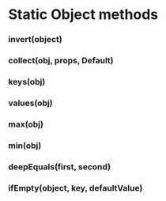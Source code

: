 # Static Object methods

### invert(object)
### collect(obj, props, Default)
### keys(obj)
### values(obj)
### max(obj)
### min(obj)
### deepEquals(first, second)
### ifEmpty(object, key, defaultValue)